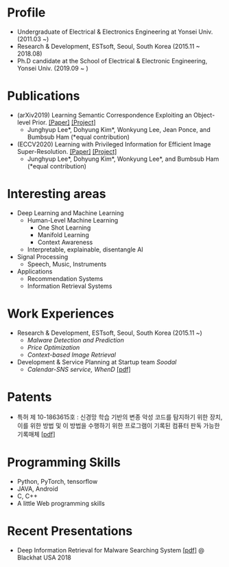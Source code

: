 
# Profile
- Undergraduate of Electrical & Electronics Engineering at Yonsei Univ. (2011.03 ~)
- Research & Development, ESTsoft, Seoul, South Korea (2015.11 ~ 2018.08)
- Ph.D candidate at the School of Electrical & Electronic Engineering, Yonsei Univ. (2019.09 ~ )

# Publications
- (arXiv2019) Learning Semantic Correspondence Exploiting an Object-level Prior. [[Paper]](https://arxiv.org/abs/1911.12914) [[Project]](https://cvlab.yonsei.ac.kr/projects/SFNet/) 
    - Junghyup Lee*, Dohyung Kim*, Wonkyung Lee, Jean Ponce, and Bumbsub Ham (*equal contribution)
- (ECCV2020) Learning with Privileged Information for Efficient Image Super-Resolution. [[Paper]]() [[Project]]()
    - Junghyup Lee*, Dohyung Kim*, Wonkyung Lee*, and Bumbsub Ham (*equal contribution)

# Interesting areas
- Deep Learning and Machine Learning
    - Human-Level Machine Learning
        - One Shot Learning
        - Manifold Learning
        - Context Awareness
    - Interpretable, explainable, disentangle AI
- Signal Processing
    - Speech, Music, Instruments
- Applications
    - Recommendation Systems
    - Information Retrieval Systems

# Work Experiences
- Research & Development, ESTsoft, Seoul, South Korea (2015.11 ~)
    - *Malware Detection and Prediction*
    - *Price Optimization*
    - *Context-based Image Retrieval*
- Development & Service Planning at Startup team *Soodal*
    - *Calendar-SNS service, WhenD* [\[pdf\]](https://www.dropbox.com/s/dcskvo1cz8zvl9q/0831_GK%EB%B0%9C%ED%91%9C%EC%9E%90%EB%A3%8C_soodal.pdf?dl=0)

# Patents
- 특허 제 10-1863615호 : 신경망 학습 기반의 변종 악성 코드를 탐지하기 위한 장치, 이를 위한 방법 및 이 방법을 수행하기 위한 프로그램이 기록된 컴퓨터 판독 가능한 기록매체 [\[pdf\]](https://www.dropbox.com/s/bf2p6whmqsxg5uh/1020170064301.pdf?dl=0)

# Programming Skills
- Python, PyTorch, tensorflow
- JAVA, Android
- C, C++
- A little Web programming skills

# Recent Presentations
- Deep Information Retrieval for Malware Searching System [\[pdf\]](https://www.dropbox.com/s/1d5qwv6ou13taql/Blackhat%20USA2018%20%EB%B0%9C%ED%91%9C%EC%9E%90%EB%A3%8C.pdf?dl=0) @ Blackhat USA 2018


<!--

# Research Experiences
+ Digital Signal Processing Lab at Yonsei Univ. (2014.6 ~ 2014.12)
    - *Robot Control by Server-based Speech Recognition Using GMM-HMM Algorithm*

# Papers
- Semantics-Aware Representation Learning for Malware Retrieval [\[pdf\]]()
- Deep Attribute Preserving Hashing for Content Based Image Retrieval [\[pdf\]]()

# Personal Projects
- Speaker identification, instrument identification 
- Building an automated virtual currency trading system
- Building an automated stock trading system


# Study Group
- Leader of AI Study Group in Yonsei Univ (2016.08 ~ 2017.08)
    - Materials : CS231n, Deep Leanring Book
    - Programming : Python, Tensorflow
    - Version Control : Git
    - IDE : Vim
    - Environment Setting : Ubuntu, Docker


# Awards
- LSIS award at ELECTRICAL AND ELECTRONIC ENGINEERING CAPSTONE DESIGN (2014.10.30) [\[pdf\]](https://www.dropbox.com/s/df6qgjkyyaia1fv/%EC%A0%84%EA%B8%B0%EC%A0%84%EC%9E%90%EC%A2%85%ED%95%A9%EC%84%A4%EA%B3%84LS%EC%82%B0%EC%A0%84%EC%83%81.jpg?dl=0)
- Excellence award from IoT Hackerton (2014.12.21) [\[pdf\]](https://www.dropbox.com/s/839jtau364ojtz2/IMG.pdf?dl=0)

# Blog
- [https://blog.wonkyunglee.io](https://blog.wonkyunglee.io)

# Summarization
- [Github page for summarize Digital Signal Processing in Korean ](https://wonkyunglee.github.io/dsp/)
- [Github page for summarize Deeplearning Book in Korean](https://wonkyunglee.github.io/dlb/)

-->
